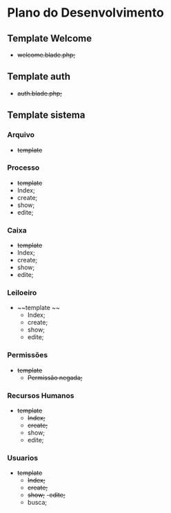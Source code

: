 # Plano do Desenvolvimento

## Template Welcome
- ~~welcome.blade.php;~~

## Template auth
- ~~auth.blade.php;~~

## Template sistema

### Arquivo
 - ~~template~~

### Processo
  - ~~template~~
  - Index;
  - create;
  - show;
  - edite;

### Caixa
  - ~~template~~ 
  - Index;
  - create;
  - show;
  - edite;

### Leiloeiro
- ~~template ~~
  - Index;
  - create;
  - show;
  - edite;

### Permissões
- ~~template~~
  - ~~Permissão negada;~~

### Recursos Humanos
- ~~template~~
  - ~~Index;~~
  - ~~create;~~
  - show;
  - edite;

### Usuarios
- ~~template~~
  - ~~Index;~~
  - ~~create;~~
  - ~~show;~~
  -~~edite;~~
  - busca;
